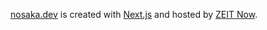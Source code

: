 [nosaka.dev](https://nosaka.dev) is created with [Next.js](https://nextjs.org/) and hosted by [ZEIT Now](https://zeit.co).